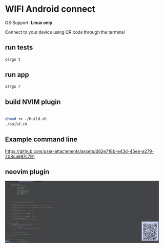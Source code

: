 # WIFI Android connect

OS Support: **Linux only**

Connect to your device using QR code through the terminal

## run tests

```bash
cargo t
```

## run app

```bash
cargo r
```

## build NVIM plugin

```bash

chmod +x ./build.sh
./build.sh
```

## Example command line

https://github.com/user-attachments/assets/d62e718b-e43d-45ee-a279-208ca997c791

## neovim plugin

![](./docs/nvim_example.png)
